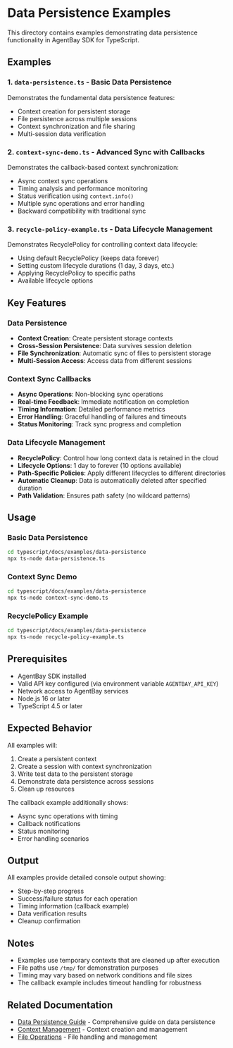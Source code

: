 # Data Persistence Examples

This directory contains examples demonstrating data persistence functionality in AgentBay SDK for TypeScript.

## Examples

### 1. `data-persistence.ts` - Basic Data Persistence

Demonstrates the fundamental data persistence features:

- Context creation for persistent storage
- File persistence across multiple sessions
- Context synchronization and file sharing
- Multi-session data verification

### 2. `context-sync-demo.ts` - Advanced Sync with Callbacks

Demonstrates the callback-based context synchronization:

- Async context sync operations
- Timing analysis and performance monitoring
- Status verification using `context.info()`
- Multiple sync operations and error handling
- Backward compatibility with traditional sync

### 3. `recycle-policy-example.ts` - Data Lifecycle Management

Demonstrates RecyclePolicy for controlling context data lifecycle:

- Using default RecyclePolicy (keeps data forever)
- Setting custom lifecycle durations (1 day, 3 days, etc.)
- Applying RecyclePolicy to specific paths
- Available lifecycle options

## Key Features

### Data Persistence

- **Context Creation**: Create persistent storage contexts
- **Cross-Session Persistence**: Data survives session deletion
- **File Synchronization**: Automatic sync of files to persistent storage
- **Multi-Session Access**: Access data from different sessions

### Context Sync Callbacks

- **Async Operations**: Non-blocking sync operations
- **Real-time Feedback**: Immediate notification on completion
- **Timing Information**: Detailed performance metrics
- **Error Handling**: Graceful handling of failures and timeouts
- **Status Monitoring**: Track sync progress and completion

### Data Lifecycle Management

- **RecyclePolicy**: Control how long context data is retained in the cloud
- **Lifecycle Options**: 1 day to forever (10 options available)
- **Path-Specific Policies**: Apply different lifecycles to different directories
- **Automatic Cleanup**: Data is automatically deleted after specified duration
- **Path Validation**: Ensures path safety (no wildcard patterns)

## Usage

### Basic Data Persistence

```bash
cd typescript/docs/examples/data-persistence
npx ts-node data-persistence.ts
```

### Context Sync Demo

```bash
cd typescript/docs/examples/data-persistence
npx ts-node context-sync-demo.ts
```

### RecyclePolicy Example

```bash
cd typescript/docs/examples/data-persistence
npx ts-node recycle-policy-example.ts
```

## Prerequisites

- AgentBay SDK installed
- Valid API key configured (via environment variable `AGENTBAY_API_KEY`)
- Network access to AgentBay services
- Node.js 16 or later
- TypeScript 4.5 or later

## Expected Behavior

All examples will:

1. Create a persistent context
2. Create a session with context synchronization
3. Write test data to the persistent storage
4. Demonstrate data persistence across sessions
5. Clean up resources

The callback example additionally shows:

- Async sync operations with timing
- Callback notifications
- Status monitoring
- Error handling scenarios

## Output

All examples provide detailed console output showing:

- Step-by-step progress
- Success/failure status for each operation
- Timing information (callback example)
- Data verification results
- Cleanup confirmation

## Notes

- Examples use temporary contexts that are cleaned up after execution
- File paths use `/tmp/` for demonstration purposes
- Timing may vary based on network conditions and file sizes
- The callback example includes timeout handling for robustness

## Related Documentation

- [Data Persistence Guide](../../../../../../docs/guides/common-features/basics/data-persistence.md) - Comprehensive guide on data persistence
- [Context Management](../context-management/README.md) - Context creation and management
- [File Operations](../filesystem-example/README.md) - File handling and management

